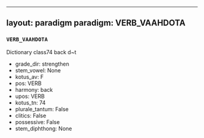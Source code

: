 
---
layout: paradigm
paradigm: VERB_VAAHDOTA
---
### ` VERB_VAAHDOTA `

Dictionary class74 back d~t 
* grade_dir: strengthen
* stem_vowel: None
* kotus_av: F
* pos: VERB
* harmony: back
* upos: VERB
* kotus_tn: 74
* plurale_tantum: False
* clitics: False
* possessive: False
* stem_diphthong: None
